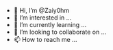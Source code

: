 - 👋 Hi, I’m @Zaiy0hm
- 👀 I’m interested in ...
- 🌱 I’m currently learning ...
- 💞️ I’m looking to collaborate on ...
- 📫 How to reach me ...

<!---
Zaiy0hm/Zaiy0hm is a ✨ special ✨ repository because its `README.md` (this file) appears on your GitHub profile.
You can click the Preview link to take a look at your changes.
--->
